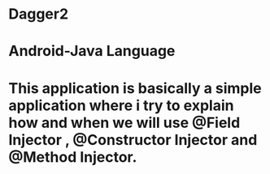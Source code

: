 # Dagger2
# Android-Java Language
# This application is basically a simple application where i try to explain how and when we will use @Field Injector , @Constructor Injector and @Method Injector.